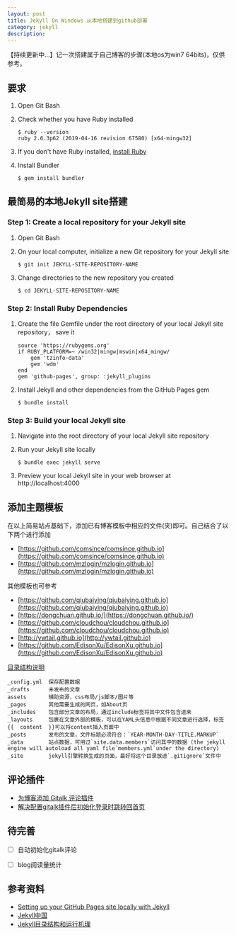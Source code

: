 ```yaml
---
layout: post
title: Jekyll On Windows 从本地搭建到github部署
category: jekyll
description: 
---
```


【持续更新中...】记一次搭建属于自己博客的步骤(本地os为win7 64bits)，仅供参考。


## 要求
1. Open Git Bash

2. Check whether you have Ruby installed

	```
	$ ruby --version
	ruby 2.6.3p62 (2019-04-16 revision 67580) [x64-mingw32]
	```

3. If you don't have Ruby installed, [install Ruby](https://rubyinstaller.org/downloads/)

4. Install Bundler

	```
	$ gem install bundler
	```

## 最简易的本地Jekyll site搭建
### Step 1: Create a local repository for your Jekyll site

1. Open Git Bash

2. On your local computer, initialize a new Git repository for your Jekyll site

	``` 
	$ git init JEKYLL-SITE-REPOSITORY-NAME
	```

3. Change directories to the new repository you created

	``` 
	$ cd JEKYLL-SITE-REPOSITORY-NAME
	```


### Step 2: Install Ruby Dependencies 

1. Create the file Gemfile under the root directory of your local Jekyll site repository， save it 

	```
	source 'https://rubygems.org'
	if RUBY_PLATFORM=~ /win32|mingw|mswin|x64_mingw/ 
		gem 'tzinfo-data'
		gem 'wdm'
	end
	gem 'github-pages', group: :jekyll_plugins
	```

2. Install Jekyll and other dependencies from the GitHub Pages gem

	```
	$ bundle install
	```


### Step 3: Build your local Jekyll site
1. Navigate into the root directory of your local Jekyll site repository

2. Run your Jekyll site locally

	```
	$ bundle exec jekyll serve
	```

3. Preview your local Jekyll site in your web browser at http://localhost:4000

## 添加主题模板

在以上简易站点基础下，添加已有博客模板中相应的文件(夹)即可。自己结合了以下两个进行添加

- [https://github.com/comsince/comsince.github.io](https://github.com/comsince/comsince.github.io)
- [https://github.com/mzlogin/mzlogin.github.io](https://github.com/mzlogin/mzlogin.github.io)

 其他模板也可参考
- [https://github.com/qiubaiying/qiubaiying.github.io](https://github.com/qiubaiying/qiubaiying.github.io)
- [https://dongchuan.github.io/](https://dongchuan.github.io/)
- [https://github.com/cloudchou/cloudchou.github.io](https://github.com/cloudchou/cloudchou.github.io)
- [http://ywtail.github.io](http://ywtail.github.io) 
- [https://github.com/EdisonXu/EdisonXu.github.io](https://github.com/EdisonXu/EdisonXu.github.io)

[目录结构说明](https://www.jianshu.com/p/50d97f32e558)
```
_config.yml  保存配置数据
_drafts      未发布的文章
assets       辅助资源，css布局/js脚本/图片等
_pages       其他需要生成的网页，如About页	
_includes    包含部分文章的布局，通过include标签将其中文件包含进来
_layouts     包裹在文章外部的模板，可以在YAML头信息中根据不同文章进行选择，标签{{  content  }}可以将content插入页面中
_posts       发布的文章，文件标题必须符合：`YEAR-MONTH-DAY-TITLE.MARKUP`
_data        站点数据，可用过`site.data.members`访问其中的数据 (the jekyll engine will autoload all yaml file`members.yml`under the directory)
_site        jekyll引擎转换生成的页面，最好将这个目录放进`.gitignore`文件中
```


## 评论插件

* [为博客添加 Gitalk 评论插件](https://www.jianshu.com/p/78c64d07124d)
* [解决配置gitalk插件后初始化登录时跳转回首页](https://blog.csdn.net/w47_csdn/article/details/88858343)

## 待完善

- [ ] 自动初始化gitalk评论 
- [ ] blog阅读量统计 


## 参考资料

* [Setting up your GitHub Pages site locally with Jekyll](https://help.github.com/en/articles/setting-up-your-github-pages-site-locally-with-jekyll)
* [Jekyll中国](http://jekyllcn.com/)
* [Jekyll目录结构和运行机理	](https://blog.csdn.net/HopefulLight/article/details/78366374)